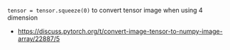 `tensor = tensor.squeeze(0)` to convert tensor image when using 4 dimension
- https://discuss.pytorch.org/t/convert-image-tensor-to-numpy-image-array/22887/5